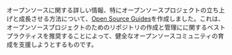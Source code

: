 オープンソースに関する詳しい情報、特にオープンソースプロジェクトの立ち上げと成長させる方法について、[Open Source Guides](https://opensource.guide/)を作成しました。これは、オープンソースプロジェクトのためのリポジトリの作成と管理にに関するベストプラクティスを推奨することによって、健全なオープンソースコミュニティの育成を支援しようとするものです。
